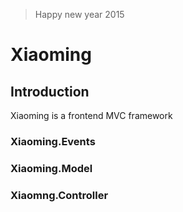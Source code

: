 > Happy new year 2015

# Xiaoming

## Introduction

Xiaoming is a frontend MVC framework

### Xiaoming.Events

### Xiaoming.Model

### Xiaomng.Controller
